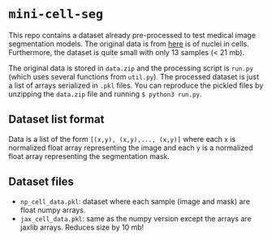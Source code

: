 # `mini-cell-seg`

This repo contains a dataset already pre-processed to test medical image segmentation models. The original data is from [here](https://www.kaggle.com/c/data-science-bowl-2018) is of nuclei in cells. Furthermore, the dataset is quite small with only 13 samples (< 21 mb). 

The original data is stored in `data.zip` and the processing script is `run.py` (which uses several functions from `util.py`). The processed dataset is just a list of arrays serialized in `.pkl` files. You can reproduce the pickled files by unzipping the `data.zip` file and running `$ python3 run.py`. 

## Dataset list format 

Data is a list of the form `[(x,y), (x,y),..., (x,y)]` where each `x` is normalized float array representing the image and each `y` is a normalized float array representing the segmentation mask. 


## Dataset files

- `np_cell_data.pkl`: dataset where each sample (image and mask) are float numpy arrays. 
- `jax_cell_data.pkl`: same as the numpy version except the arrays are jaxlib arrays. Reduces size by 10 mb!
